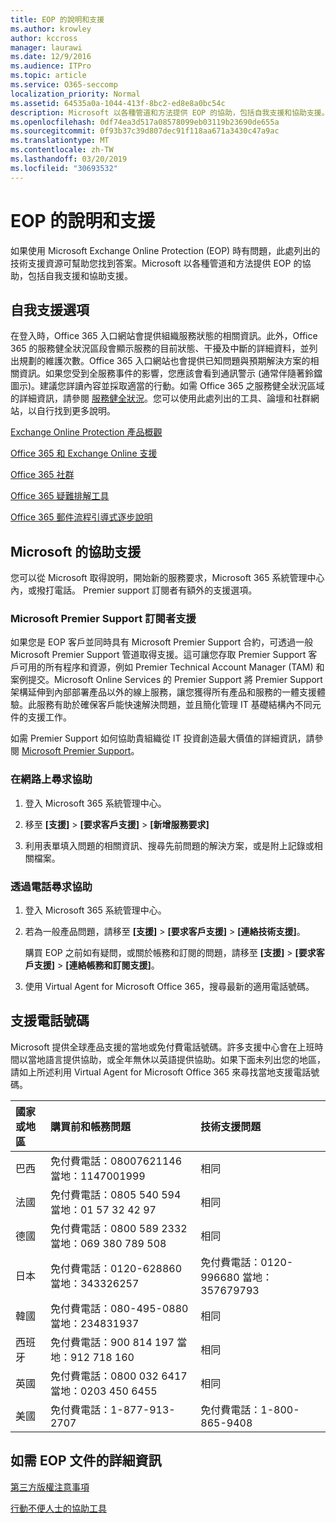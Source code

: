 ```yaml
---
title: EOP 的說明和支援
ms.author: krowley
author: kccross
manager: laurawi
ms.date: 12/9/2016
ms.audience: ITPro
ms.topic: article
ms.service: O365-seccomp
localization_priority: Normal
ms.assetid: 64535a0a-1044-413f-8bc2-ed8e8a0bc54c
description: Microsoft 以各種管道和方法提供 EOP 的協助，包括自我支援和協助支援。
ms.openlocfilehash: 0df74ea3d517a08578099eb03119b23690de655a
ms.sourcegitcommit: 0f93b37c39d807dec91f118aa671a3430c47a9ac
ms.translationtype: MT
ms.contentlocale: zh-TW
ms.lasthandoff: 03/20/2019
ms.locfileid: "30693532"
---
```

# <a name="help-and-support-for-eop"></a>EOP 的說明和支援

如果使用 Microsoft Exchange Online Protection (EOP) 時有問題，此處列出的技術支援資源可幫助您找到答案。Microsoft 以各種管道和方法提供 EOP 的協助，包括自我支援和協助支援。 
  
## <a name="self-support-options"></a>自我支援選項

在登入時，Office 365 入口網站會提供組織服務狀態的相關資訊。此外，Office 365 的服務健全狀況區段會顯示服務的目前狀態、干擾及中斷的詳細資料，並列出規劃的維護次數。Office 365 入口網站也會提供已知問題與預期解決方案的相關資訊。如果您受到全服務事件的影響，您應該會看到通訊警示 (通常伴隨著鈴鐺圖示)。建議您詳讀內容並採取適當的行動。如需 Office 365 之服務健全狀況區域的詳細資訊，請參閱 [服務健全狀況](https://go.microsoft.com/fwlink/?LinkId=394289)。您可以使用此處列出的工具、論壇和社群網站，以自行找到更多說明。
  
[Exchange Online Protection 產品概觀](https://go.microsoft.com/fwlink/p/?LinkId=279912)
  
[Office 365 和 Exchange Online 支援](https://go.microsoft.com/fwlink/?LinkId=299655)
  
[Office 365 社群](https://go.microsoft.com/fwlink/?LinkId=299656)
  
[Office 365 疑難排解工具](https://go.microsoft.com/fwlink/?LinkId=299657)
  
[Office 365 郵件流程引導式逐步說明](https://go.microsoft.com/fwlink/?LinkId=323470)
  
## <a name="assisted-support-from-microsoft"></a>Microsoft 的協助支援

您可以從 Microsoft 取得說明，開始新的服務要求，Microsoft 365 系統管理中心內，或撥打電話。 Premier support 訂閱者有額外的支援選項。
  
### <a name="support-for-microsoft-premier-support-subscribers"></a>Microsoft Premier Support 訂閱者支援

如果您是 EOP 客戶並同時具有 Microsoft Premier Support 合約，可透過一般 Microsoft Premier Support 管道取得支援。這可讓您存取 Premier Support 客戶可用的所有程序和資源，例如 Premier Technical Account Manager (TAM) 和案例提交。Microsoft Online Services 的 Premier Support 將 Premier Support 架構延伸到內部部署產品以外的線上服務，讓您獲得所有產品和服務的一體支援體驗。此服務有助於確保客戶能快速解決問題，並且簡化管理 IT 基礎結構內不同元件的支援工作。
  
如需 Premier Support 如何協助貴組織從 IT 投資創造最大價值的詳細資訊，請參閱 [Microsoft Premier Support](https://go.microsoft.com/fwlink/?LinkId=317437)。
  
### <a name="ask-for-help-on-the-web"></a>在網路上尋求協助

1. 登入 Microsoft 365 系統管理中心。
    
2. 移至 **[支援]** \> **[要求客戶支援]** \> **[新增服務要求]**
    
3. 利用表單填入問題的相關資訊、搜尋先前問題的解決方案，或是附上記錄或相關檔案。
    
### <a name="ask-for-help-on-the-telephone"></a>透過電話尋求協助

1. 登入 Microsoft 365 系統管理中心。
    
2. 若為一般產品問題，請移至 **[支援]** \> **[要求客戶支援]** \> **[連絡技術支援]**。
    
    購買 EOP 之前如有疑問，或關於帳務和訂閱的問題，請移至 **[支援]** \> **[要求客戶支援]** \> **[連絡帳務和訂閱支援]**。
    
3. 使用 Virtual Agent for Microsoft Office 365，搜尋最新的適用電話號碼。
    
## <a name="support-telephone-numbers"></a>支援電話號碼

Microsoft 提供全球產品支援的當地或免付費電話號碼。許多支援中心會在上班時間以當地語言提供協助，或全年無休以英語提供協助。如果下面未列出您的地區，請如上所述利用 Virtual Agent for Microsoft Office 365 來尋找當地支援電話號碼。
  
|**國家或地區**|**購買前和帳務問題**|**技術支援問題**|
|:-----|:-----|:-----|
|巴西  <br/> |免付費電話：08007621146          當地：1147001999  <br/> |相同  <br/> |
|法國  <br/> |免付費電話：0805 540 594           當地：01 57 32 42 97  <br/> |相同  <br/> |
|德國  <br/> |免付費電話：0800 589 2332           當地：069 380 789 508  <br/> |相同  <br/> |
|日本  <br/> |免付費電話：0120-628860          當地：343326257  <br/> |免付費電話：0120-996680          當地：357679793  <br/> |
|韓國  <br/> |免付費電話：080-495-0880          當地：234831937  <br/> |相同  <br/> |
|西班牙  <br/> |免付費電話：900 814 197          當地：912 718 160  <br/> |相同  <br/> |
|英國  <br/> |免付費電話：0800 032 6417          當地：0203 450 6455  <br/> |相同  <br/> |
|美國  <br/> |免付費電話：1-877-913-2707  <br/> |免付費電話：1-800-865-9408  <br/> |
   
## <a name="for-more-information-about-eop-documentation"></a>如需 EOP 文件的詳細資訊

[第三方版權注意事項](third-party-copyright-notices.md)
  
[行動不便人士的協助工具](accessibility-for-people-with-disabilities.md)
  

